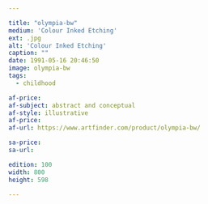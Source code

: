 ```yaml
---

title: "olympia-bw"
medium: 'Colour Inked Etching'
ext: .jpg
alt: 'Colour Inked Etching'
caption: ""
date: 1991-05-16 20:46:50
image: olympia-bw
tags:
  - childhood

af-price:
af-subject: abstract and conceptual
af-style: illustrative
af-price:
af-url: https://www.artfinder.com/product/olympia-bw/

sa-price:
sa-url:

edition: 100
width: 800
height: 598

---
```

